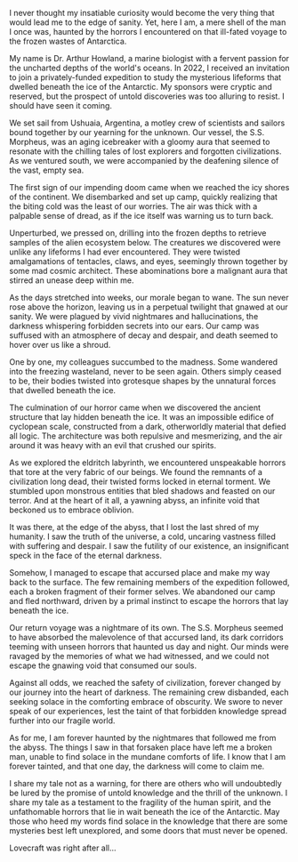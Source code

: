 I never thought my insatiable curiosity would become the very thing that would lead me to the edge of sanity. Yet, here I am, a mere shell of the man I once was, haunted by the horrors I encountered on that ill-fated voyage to the frozen wastes of Antarctica.

My name is Dr. Arthur Howland, a marine biologist with a fervent passion for the uncharted depths of the world's oceans. In 2022, I received an invitation to join a privately-funded expedition to study the mysterious lifeforms that dwelled beneath the ice of the Antarctic. My sponsors were cryptic and reserved, but the prospect of untold discoveries was too alluring to resist. I should have seen it coming.

We set sail from Ushuaia, Argentina, a motley crew of scientists and sailors bound together by our yearning for the unknown. Our vessel, the S.S. Morpheus, was an aging icebreaker with a gloomy aura that seemed to resonate with the chilling tales of lost explorers and forgotten civilizations. As we ventured south, we were accompanied by the deafening silence of the vast, empty sea.

The first sign of our impending doom came when we reached the icy shores of the continent. We disembarked and set up camp, quickly realizing that the biting cold was the least of our worries. The air was thick with a palpable sense of dread, as if the ice itself was warning us to turn back.

Unperturbed, we pressed on, drilling into the frozen depths to retrieve samples of the alien ecosystem below. The creatures we discovered were unlike any lifeforms I had ever encountered. They were twisted amalgamations of tentacles, claws, and eyes, seemingly thrown together by some mad cosmic architect. These abominations bore a malignant aura that stirred an unease deep within me.

As the days stretched into weeks, our morale began to wane. The sun never rose above the horizon, leaving us in a perpetual twilight that gnawed at our sanity. We were plagued by vivid nightmares and hallucinations, the darkness whispering forbidden secrets into our ears. Our camp was suffused with an atmosphere of decay and despair, and death seemed to hover over us like a shroud.

One by one, my colleagues succumbed to the madness. Some wandered into the freezing wasteland, never to be seen again. Others simply ceased to be, their bodies twisted into grotesque shapes by the unnatural forces that dwelled beneath the ice.

The culmination of our horror came when we discovered the ancient structure that lay hidden beneath the ice. It was an impossible edifice of cyclopean scale, constructed from a dark, otherworldly material that defied all logic. The architecture was both repulsive and mesmerizing, and the air around it was heavy with an evil that crushed our spirits.

As we explored the eldritch labyrinth, we encountered unspeakable horrors that tore at the very fabric of our beings. We found the remnants of a civilization long dead, their twisted forms locked in eternal torment. We stumbled upon monstrous entities that bled shadows and feasted on our terror. And at the heart of it all, a yawning abyss, an infinite void that beckoned us to embrace oblivion.

It was there, at the edge of the abyss, that I lost the last shred of my humanity. I saw the truth of the universe, a cold, uncaring vastness filled with suffering and despair. I saw the futility of our existence, an insignificant speck in the face of the eternal darkness.

Somehow, I managed to escape that accursed place and make my way back to the surface. The few remaining members of the expedition followed, each a broken fragment of their former selves. We abandoned our camp and fled northward, driven by a primal instinct to escape the horrors that lay beneath the ice.

Our return voyage was a nightmare of its own. The S.S. Morpheus seemed to have absorbed the malevolence of that accursed land, its dark corridors teeming with unseen horrors that haunted us day and night. Our minds were ravaged by the memories of what we had witnessed, and we could not escape the gnawing void that consumed our souls.

Against all odds, we reached the safety of civilization, forever changed by our journey into the heart of darkness. The remaining crew disbanded, each seeking solace in the comforting embrace of obscurity. We swore to never speak of our experiences, lest the taint of that forbidden knowledge spread further into our fragile world.

As for me, I am forever haunted by the nightmares that followed me from the abyss. The things I saw in that forsaken place have left me a broken man, unable to find solace in the mundane comforts of life. I know that I am forever tainted, and that one day, the darkness will come to claim me.

I share my tale not as a warning, for there are others who will undoubtedly be lured by the promise of untold knowledge and the thrill of the unknown. I share my tale as a testament to the fragility of the human spirit, and the unfathomable horrors that lie in wait beneath the ice of the Antarctic. May those who heed my words find solace in the knowledge that there are some mysteries best left unexplored, and some doors that must never be opened.

Lovecraft was right after all...